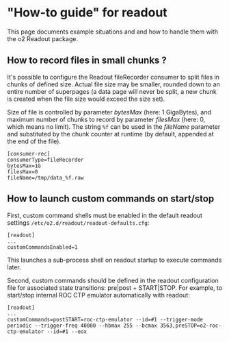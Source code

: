 # "How-to guide" for readout

This page documents example situations and and how to handle them with the o2 Readout package.


## How to record files in small chunks ?

It's possible to configure the Readout fileRecorder consumer to split files in chunks of defined size. Actual file size may be smaller, rounded down to an entire number of superpages (a data page will never be split, a new chunk is created when the file size would exceed the size set).

Size of file is controlled by parameter _bytesMax_ (here: 1 GigaBytes), and maximum number of chunks to record by parameter _filesMax_ (here: 0, which means no limit). The string `%f` can be used in the _fileName_ parameter and substituted by the chunk counter at runtime (by default, appended at the end of the file).

```
[consumer-rec]
consumerType=fileRecorder
bytesMax=1G
filesMax=0
fileName=/tmp/data_%f.raw
```


## How to launch custom commands on start/stop

First, custom command shells must be enabled in the default readout settings `/etc/o2.d/readout/readout-defaults.cfg`:
```
[readout]
...
customCommandsEnabled=1
```
This launches a sub-process shell on readout startup to execute commands later.

Second, custom commands should be defined in the readout configuration file for associated state transitions: pre|post + START|STOP.
For example, to start/stop internal ROC CTP emulator automatically with readout:
```
[readout]
...
customCommands=postSTART=roc-ctp-emulator --id=#1 --trigger-mode periodic --trigger-freq 40000 --hbmax 255 --bcmax 3563,preSTOP=o2-roc-ctp-emulator --id=#1 --eox
```
